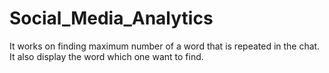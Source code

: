 # Social_Media_Analytics
It works on finding maximum number of a word that is repeated in the chat. It also display the word which one want to find.
